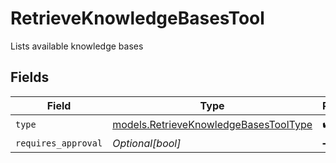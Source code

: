 # RetrieveKnowledgeBasesTool

Lists available knowledge bases


## Fields

| Field                                                                                | Type                                                                                 | Required                                                                             | Description                                                                          |
| ------------------------------------------------------------------------------------ | ------------------------------------------------------------------------------------ | ------------------------------------------------------------------------------------ | ------------------------------------------------------------------------------------ |
| `type`                                                                               | [models.RetrieveKnowledgeBasesToolType](../models/retrieveknowledgebasestooltype.md) | :heavy_check_mark:                                                                   | N/A                                                                                  |
| `requires_approval`                                                                  | *Optional[bool]*                                                                     | :heavy_minus_sign:                                                                   | N/A                                                                                  |